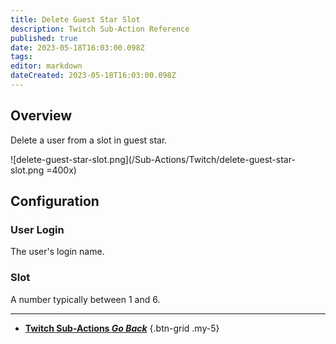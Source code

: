 ```yaml
---
title: Delete Guest Star Slot
description: Twitch Sub-Action Reference
published: true
date: 2023-05-18T16:03:00.098Z
tags: 
editor: markdown
dateCreated: 2023-05-18T16:03:00.098Z
---
```


## Overview
Delete a user from a slot in guest star.

![delete-guest-star-slot.png](/Sub-Actions/Twitch/delete-guest-star-slot.png =400x)

## Configuration
### User Login
The user's login name.

### Slot
A number typically between 1 and 6.

---

- [<i class="mdi mdi-chevron-left"></i>**Twitch Sub-Actions *Go Back***](/Sub-Actions/Twitch)
{.btn-grid .my-5}